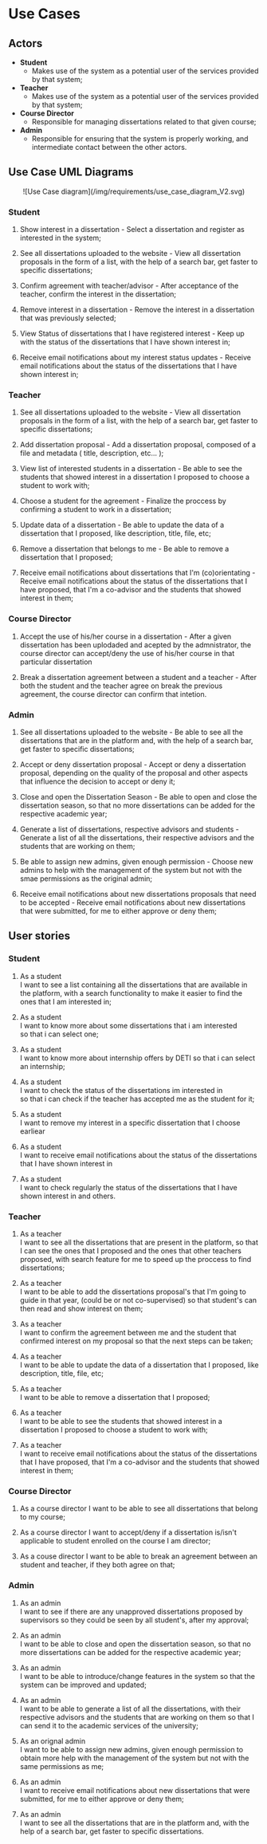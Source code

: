 # Use Cases

## Actors

- __Student__
    - Makes use of the system as a potential user of the services provided by that system;
- __Teacher__
    - Makes use of the system as a potential user of the services provided by that system;
- __Course Director__
    - Responsible for managing dissertations related to that given course;
- __Admin__
    - Responsible for ensuring that the system is properly working, and intermediate contact between the other actors.

## Use Case UML Diagrams

<p align="center">
    ![Use Case diagram](/img/requirements/use_case_diagram_V2.svg)
</p>

### Student

1. Show interest in a dissertation - Select a dissertation and register as interested in the system;

2. See all dissertations uploaded to the website - View all dissertation proposals in the form of a list, with the help of a search bar, get faster to specific dissertations;

3. Confirm agreement with teacher/advisor - After acceptance of the teacher, confirm the interest in the dissertation;

4. Remove interest in a dissertation - Remove the interest in a dissertation that was previously selected;

5. View Status of dissertations that I have registered interest - Keep up with the status of the dissertations that I have shown interest in;

6. Receive email notifications about my interest status updates - Receive email notifications about the status of the dissertations that I have shown interest in;

### Teacher

1. See all dissertations uploaded to the website - View all dissertation proposals in the form of a list, with the help of a search bar, get faster to specific dissertations;

2. Add dissertation proposal - Add a dissertation proposal, composed of a file and metadata ( title, description, etc... );

3. View list of interested students in a dissertation - Be able to see the students that showed interest in a dissertation I proposed to choose a student to work with;

4. Choose a student for the agreement - Finalize the proccess by confirming a student to work in a dissertation;

5. Update data of a dissertation - Be able to update the data of a dissertation that I proposed, like description, title, file, etc;

6. Remove a dissertation that belongs to me - Be able to remove a dissertation that I proposed;

7. Receive email notifications about dissertations that I'm (co)orientating - Receive email notifications about the status of the dissertations that I have proposed, that I'm a co-advisor and the students that showed interest in them;

### Course Director

1. Accept the use of his/her course in a dissertation - After a given dissertation has been uplodaded and acepted by the admnistrator, the course director can accept/deny the use of his/her course in that particular dissertation

2. Break a dissertation agreement between a student and a teacher - After both the student and the teacher agree on break the previous agreement, the course director can confirm that intetion.

### Admin

1. See all dissertations uploaded to the website - Be able to see all the dissertations that are in the platform and, with the help of a search bar, get faster to specific dissertations;

2. Accept or deny dissertation proposal - Accept or deny a dissertation proposal, depending on the quality of the proposal and other aspects that influence the decision to accept or deny it;

3. Close and open the Dissertation Season - Be able to open and close the dissertation season, so that no more dissertations can be added for the respective academic year;

4. Generate a list of dissertations, respective advisors and students - Generate a list of all the dissertations, their respective advisors and the students that are working on them;

5. Be able to assign new admins, given enough permission - Choose new admins to help with the management of the system but not with the smae permissions as the original admin;

6. Receive email notifications about new dissertations proposals that need to be accepted - Receive email notifications about new dissertations that were submitted, for me to either approve or deny them;


## User stories

### Student

1. As a student  
I want to see a list containing all the dissertations that are available in the platform, with a search functionality to make it easier to find the ones that I am interested in;

2. As a student  
I want to know more about some dissertations that i am interested  
so that i can select one;

3. As a student  
I want to know more about internship offers by DETI so that i can select an internship;

4. As a student  
I want to check the status of the dissertations im interested in  
so that i can check if the teacher has accepted me as the student for it;

5. As a student   
I want to remove my interest in a specific dissertation that I choose earliear

6. As a student  
I want to receive email notifications about the status of the dissertations that I have shown interest in

7. As a student   
I want to check regularly the status of the dissertations that I have shown interest in and others.

### Teacher

1. As a teacher  
I want to see all the dissertations that are present in the platform, so that I can see the ones that I proposed and the ones that other teachers proposed, with search feature for me to speed up the proccess to find dissertations;

2. As a teacher   
I want to be able to add the dissertations proposal's that I'm going to guide in that year, (could be or not co-supervised) so that student's can then read and show interest on them;

3. As a teacher   
I want to confirm the agreement between me and the student that confirmed interest on my proposal so that the next steps can be taken;

4. As a teacher  
I want to be able to update the data of a dissertation that I proposed, like description, title, file, etc;

5. As a teacher  
I want to be able to remove a dissertation that I proposed;

6. As a teacher  
I want to be able to see the students that showed interest in a dissertation I proposed to choose a student to work with;

7. As a teacher  
I want to receive email notifications about the status of the dissertations that I have proposed, that I'm a co-advisor and the students that showed interest in them;

### Course Director

1. As a course director
I want to be able to see all dissertations that belong to my course;

2. As a course director
I want to accept/deny if a dissertation is/isn't applicable to student enrolled on the course I am director;

3. As a couse director
I want to be able to break an agreement between an student and teacher, if they both agree on that;

### Admin

1. As an admin  
I want to see if there are any unapproved dissertations proposed by supervisors so they could be seen by all student's, after my approval;

2. As an admin  
I want to be able to close and open the dissertation season, so that no more dissertations can be added for the respective academic year;

3. As an admin  
I want to be able to introduce/change features in the system so that the system can be improved and updated;

4. As an admin  
I want to be able to generate a list of all the dissertations, with their respective advisors and the students that are working on them so that I can send it to the academic services of the university;

5. As an orignal admin  
I want to be able to assign new admins, given enough permission to obtain more help with the management of the system but not with the same permissions as me;

6. As an admin  
I want to receive email notifications about new dissertations that were submitted, for me to either approve or deny them;

7. As an admin  
I want to see all the dissertations that are in the platform and, with the help of a search bar, get faster to specific dissertations.